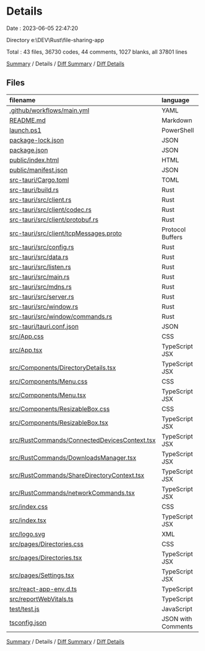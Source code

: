 # Details

Date : 2023-06-05 22:47:20

Directory e:\\DEV\\Rust\\file-sharing-app

Total : 43 files,  36730 codes, 44 comments, 1027 blanks, all 37801 lines

[Summary](results.md) / Details / [Diff Summary](diff.md) / [Diff Details](diff-details.md)

## Files
| filename | language | code | comment | blank | total |
| :--- | :--- | ---: | ---: | ---: | ---: |
| [.github/workflows/main.yml](/.github/workflows/main.yml) | YAML | 38 | 0 | 3 | 41 |
| [README.md](/README.md) | Markdown | 0 | 0 | 1 | 1 |
| [launch.ps1](/launch.ps1) | PowerShell | 2 | 0 | 0 | 2 |
| [package-lock.json](/package-lock.json) | JSON | 31,150 | 0 | 1 | 31,151 |
| [package.json](/package.json) | JSON | 62 | 0 | 1 | 63 |
| [public/index.html](/public/index.html) | HTML | 20 | 23 | 1 | 44 |
| [public/manifest.json](/public/manifest.json) | JSON | 25 | 0 | 1 | 26 |
| [src-tauri/Cargo.toml](/src-tauri/Cargo.toml) | TOML | 43 | 5 | 7 | 55 |
| [src-tauri/build.rs](/src-tauri/build.rs) | Rust | 6 | 0 | 4 | 10 |
| [src-tauri/src/client.rs](/src-tauri/src/client.rs) | Rust | 754 | 0 | 150 | 904 |
| [src-tauri/src/client/codec.rs](/src-tauri/src/client/codec.rs) | Rust | 149 | 1 | 39 | 189 |
| [src-tauri/src/client/protobuf.rs](/src-tauri/src/client/protobuf.rs) | Rust | 468 | 0 | 89 | 557 |
| [src-tauri/src/client/tcpMessages.proto](/src-tauri/src/client/tcpMessages.proto) | Protocol Buffers | 115 | 0 | 23 | 138 |
| [src-tauri/src/config.rs](/src-tauri/src/config.rs) | Rust | 323 | 0 | 80 | 403 |
| [src-tauri/src/data.rs](/src-tauri/src/data.rs) | Rust | 498 | 1 | 97 | 596 |
| [src-tauri/src/listen.rs](/src-tauri/src/listen.rs) | Rust | 56 | 0 | 11 | 67 |
| [src-tauri/src/main.rs](/src-tauri/src/main.rs) | Rust | 130 | 0 | 23 | 153 |
| [src-tauri/src/mdns.rs](/src-tauri/src/mdns.rs) | Rust | 130 | 0 | 24 | 154 |
| [src-tauri/src/server.rs](/src-tauri/src/server.rs) | Rust | 694 | 0 | 127 | 821 |
| [src-tauri/src/window.rs](/src-tauri/src/window.rs) | Rust | 108 | 0 | 15 | 123 |
| [src-tauri/src/window/commands.rs](/src-tauri/src/window/commands.rs) | Rust | 51 | 0 | 16 | 67 |
| [src-tauri/tauri.conf.json](/src-tauri/tauri.conf.json) | JSON | 110 | 0 | 0 | 110 |
| [src/App.css](/src/App.css) | CSS | 49 | 0 | 14 | 63 |
| [src/App.tsx](/src/App.tsx) | TypeScript JSX | 169 | 0 | 29 | 198 |
| [src/Components/DirectoryDetails.tsx](/src/Components/DirectoryDetails.tsx) | TypeScript JSX | 299 | 0 | 34 | 333 |
| [src/Components/Menu.css](/src/Components/Menu.css) | CSS | 15 | 0 | 3 | 18 |
| [src/Components/Menu.tsx](/src/Components/Menu.tsx) | TypeScript JSX | 47 | 0 | 6 | 53 |
| [src/Components/ResizableBox.css](/src/Components/ResizableBox.css) | CSS | 39 | 0 | 7 | 46 |
| [src/Components/ResizableBox.tsx](/src/Components/ResizableBox.tsx) | TypeScript JSX | 56 | 0 | 9 | 65 |
| [src/RustCommands/ConnectedDevicesContext.tsx](/src/RustCommands/ConnectedDevicesContext.tsx) | TypeScript JSX | 45 | 0 | 15 | 60 |
| [src/RustCommands/DownloadsManager.tsx](/src/RustCommands/DownloadsManager.tsx) | TypeScript JSX | 150 | 0 | 31 | 181 |
| [src/RustCommands/ShareDirectoryContext.tsx](/src/RustCommands/ShareDirectoryContext.tsx) | TypeScript JSX | 145 | 0 | 34 | 179 |
| [src/RustCommands/networkCommands.tsx](/src/RustCommands/networkCommands.tsx) | TypeScript JSX | 62 | 0 | 13 | 75 |
| [src/index.css](/src/index.css) | CSS | 30 | 0 | 6 | 36 |
| [src/index.tsx](/src/index.tsx) | TypeScript JSX | 34 | 3 | 7 | 44 |
| [src/logo.svg](/src/logo.svg) | XML | 1 | 0 | 0 | 1 |
| [src/pages/Directories.css](/src/pages/Directories.css) | CSS | 48 | 0 | 10 | 58 |
| [src/pages/Directories.tsx](/src/pages/Directories.tsx) | TypeScript JSX | 397 | 0 | 53 | 450 |
| [src/pages/Settings.tsx](/src/pages/Settings.tsx) | TypeScript JSX | 116 | 0 | 15 | 131 |
| [src/react-app-env.d.ts](/src/react-app-env.d.ts) | TypeScript | 0 | 1 | 1 | 2 |
| [src/reportWebVitals.ts](/src/reportWebVitals.ts) | TypeScript | 13 | 0 | 3 | 16 |
| [test/test.js](/test/test.js) | JavaScript | 57 | 10 | 23 | 90 |
| [tsconfig.json](/tsconfig.json) | JSON with Comments | 26 | 0 | 1 | 27 |

[Summary](results.md) / Details / [Diff Summary](diff.md) / [Diff Details](diff-details.md)
